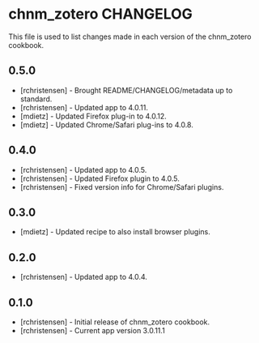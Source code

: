 chnm_zotero CHANGELOG
====================================

This file is used to list changes made in each version of the chnm_zotero cookbook.

0.5.0
-----
- [rchristensen] - Brought README/CHANGELOG/metadata up to standard.
- [rchristensen] - Updated app to 4.0.11.
- [mdietz] - Updated Firefox plug-in to 4.0.12.
- [mdietz] - Updated Chrome/Safari plug-ins to 4.0.8.

0.4.0
-----
- [rchristensen] - Updated app to 4.0.5.
- [rchristensen] - Updated Firefox plugin to 4.0.5.
- [rchristensen] - Fixed version info for Chrome/Safari plugins.

0.3.0
-----
- [mdietz] - Updated recipe to also install browser plugins.

0.2.0
-----
- [rchristensen] - Updated app to 4.0.4.

0.1.0
-----
- [rchristensen] - Initial release of chnm_zotero cookbook.
- [rchristensen] - Current app version 3.0.11.1